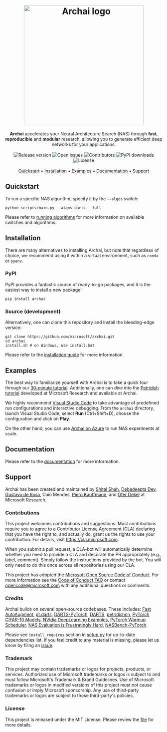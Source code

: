 <h1 align="center">
   <img src="https://user-images.githubusercontent.com/9354770/171523113-70c7214b-8298-4d7e-abd9-81f5788f6e19.png" alt="Archai logo" width="384px" />
   <br />
</h1>

<div align="center">
   <b>Archai</b> accelerates your Neural Architecture Search (NAS) through <b>fast</b>, <b>reproducible</b> and <b>modular</b> research, allowing you to generate efficient deep networks for your applications.
</div>

<br />

<div align="center">
	<img src ="https://img.shields.io/github/release/microsoft/archai?style=flat-square" alt="Release version" />
	<img src ="https://img.shields.io/github/issues-raw/microsoft/archai?style=flat-square" alt="Open issues" />
	<img src ="https://img.shields.io/github/contributors/microsoft/archai?style=flat-square" alt="Contributors" />
	<img src ="https://img.shields.io/pypi/dm/archai?style=flat-square" alt="PyPI downloads" />
	<img src ="https://img.shields.io/github/license/microsoft/archai?color=red&style=flat-square" alt="License" />
</div>

<br />

<div align="center">
   <a href="#quickstart">Quickstart</a> •
   <a href="#installation">Installation</a> •
   <a href="#examples">Examples</a> •
   <a href="#documentation">Documentation</a> •
   <a href="#support">Support</a>
</div>

## Quickstart

To run a specific NAS algorithm, specify it by the `--algos` switch:

```terminal
python scripts/main.py --algos darts --full
```

Please refer to [running algorithms](https://microsoft.github.io/archai/user-guide/tutorial.html#running-existing-algorithms) for more information on available switches and algorithms.

## Installation

There are many alternatives to installing Archai, but note that regardless of choice, we recommend using it within a virtual environment, such as `conda` or `pyenv`.

### PyPI

PyPI provides a fantastic source of ready-to-go packages, and it is the easiest way to install a new package:

```terminal
pip install archai
```

### Source (development)

Alternatively, one can clone this repository and install the bleeding-edge version:

```terminal
git clone https://github.com/microsoft/archai.git
cd archai
install.sh # on Windows, use install.bat
```

Please refer to the [installation guide](https://microsoft.github.io/archai/getting-started/install.html) for more information.

## Examples

The best way to familiarize yourself with Archai is to take a quick tour through our [30-minute tutorial](https://microsoft.github.io/archai/user-guide/tutorial.html). Additionally, one can dive into the [Petridish tutorial](https://microsoft.github.io/archai/user-guide/petridish.html) developed at Microsoft Research and available at Archai.

We highly recommend [Visual Studio Code](https://code.visualstudio.com) to take advantage of predefined run configurations and interactive debugging. From the `archai` directory, launch Visual Studio Code, select **Run** (Ctrl+Shift+D), choose the configuration and click on **Play**.

On the other hand, you can use [Archai on Azure](devops/azure/README.md) to run NAS experiments at scale.

## Documentation

Please refer to the [documentation](https://microsoft.github.io/archai) for more information.

## Support

Archai has been created and maintained by [Shital Shah](https://shital.com), [Debadeepta Dey](www.debadeepta.com), [Gustavo de Rosa](https://www.microsoft.com/en-us/research/people/gderosa), Caio Mendes, [Piero Kauffmann](https://www.microsoft.com/en-us/research/people/pkauffmann/), and [Ofer Dekel](https://www.microsoft.com/en-us/research/people/oferd) at Microsoft Research.

### Contributions

This project welcomes contributions and suggestions. Most contributions require you to agree to a Contributor License Agreement (CLA) declaring that you have the right to, and actually do, grant us the rights to use your contribution. For details, visit https://cla.microsoft.com.

When you submit a pull request, a CLA-bot will automatically determine whether you need to provide a CLA and decorate the PR appropriately (e.g., label, comment). Simply follow the instructions provided by the bot. You will only need to do this once across all repositories using our CLA.

This project has adopted the [Microsoft Open Source Code of Conduct](https://opensource.microsoft.com/codeofconduct/). For more information see the [Code of Conduct FAQ](https://opensource.microsoft.com/codeofconduct/faq/) or contact [opencode@microsoft.com](mailto:opencode@microsoft.com) with any additional questions or comments.

### Credits

Archai builds on several open-source codebases. These includes: [Fast AutoAugment](https://github.com/kakaobrain/fast-autoaugment), [pt.darts](https://github.com/khanrc/pt.darts), [DARTS-PyTorch](https://github.com/dragen1860/DARTS-PyTorch), [DARTS](https://github.com/quark0/darts), [petridishnn](https://github.com/microsoft/petridishnn), [PyTorch CIFAR-10 Models](https://github.com/huyvnphan/PyTorch-CIFAR10), [NVidia DeepLearning Examples](https://github.com/NVIDIA/DeepLearningExamples), [PyTorch Warmup Scheduler](https://github.com/ildoonet/pytorch-gradual-warmup-lr), [NAS Evaluation is Frustratingly Hard](https://github.com/antoyang/NAS-Benchmark), [NASBench-PyTorch](https://github.com/romulus0914/NASBench-PyTorch).

Please see `install_requires` section in [setup.py](https://github.com/microsoft/archai/blob/master/setup.py) for up-to-date dependencies list. If you feel credit to any material is missing, please let us know by filing an [issue](https://github.com/microsoft/archai/issues).

### Trademark

This project may contain trademarks or logos for projects, products, or services. Authorized use of Microsoft trademarks or logos is subject to and must follow Microsoft's Trademark & Brand Guidelines. Use of Microsoft trademarks or logos in modified versions of this project must not cause confusion or imply Microsoft sponsorship. Any use of third-party trademarks or logos are subject to those third-party's policies.

### License

This project is released under the MIT License. Please review the [file](https://github.com/microsoft/archai/blob/master/LICENSE) for more details.